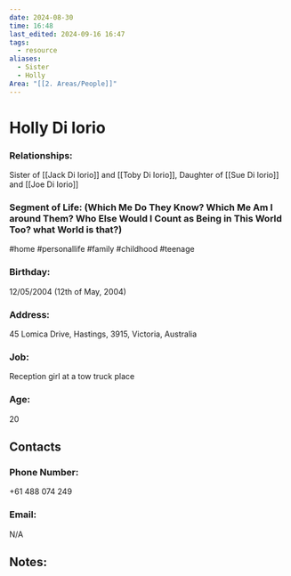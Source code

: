 ```yaml
---
date: 2024-08-30
time: 16:48
last_edited: 2024-09-16 16:47
tags:
  - resource
aliases:
  - Sister
  - Holly
Area: "[[2. Areas/People]]"
---
```

# Holly Di Iorio

### Relationships:
Sister of [[Jack Di Iorio]] and [[Toby Di Iorio]], Daughter of [[Sue Di Iorio]] and [[Joe Di Iorio]]

### Segment of Life: (Which Me Do They Know? Which Me Am I around Them? Who Else Would I Count as Being in This World Too? what World is that?)
#home #personallife #family #childhood #teenage
### Birthday:
12/05/2004 (12th of May, 2004)

### Address:
45 Lomica Drive, Hastings, 3915, Victoria, Australia

### Job:
Reception girl at a tow truck place

### Age:
20

## Contacts
### Phone Number:
+61 488 074 249

### Email:
N/A

## Notes:
